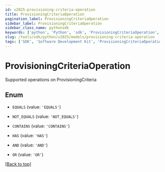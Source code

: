 ```yaml
---
id: v2025-provisioning-criteria-operation
title: ProvisioningCriteriaOperation
pagination_label: ProvisioningCriteriaOperation
sidebar_label: ProvisioningCriteriaOperation
sidebar_class_name: pythonsdk
keywords: ['python', 'Python', 'sdk', 'ProvisioningCriteriaOperation', 'V2025ProvisioningCriteriaOperation'] 
slug: /tools/sdk/python/v2025/models/provisioning-criteria-operation
tags: ['SDK', 'Software Development Kit', 'ProvisioningCriteriaOperation', 'V2025ProvisioningCriteriaOperation']
---
```


# ProvisioningCriteriaOperation

Supported operations on ProvisioningCriteria

## Enum

* `EQUALS` (value: `'EQUALS'`)

* `NOT_EQUALS` (value: `'NOT_EQUALS'`)

* `CONTAINS` (value: `'CONTAINS'`)

* `HAS` (value: `'HAS'`)

* `AND` (value: `'AND'`)

* `OR` (value: `'OR'`)

[[Back to top]](#) 

